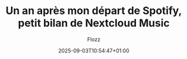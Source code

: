 ---
layout: post
title: "Un an après mon départ de Spotify, petit bilan de Nextcloud Music"
link: "https://blog.flozz.fr/2025/08/31/un-an-apres-mon-depart-de-spotify-petit-bilan-de-nextcloud-music"
author: Flozz
published_date: 31/08/2025
description: "l y a un peu plus d'un an, je vous annonçais mon départ de Spotify que j'avais alors remplacé par mon propre petit « nuage » autohébergé basé sur Nextcloud Music. Après une bonne année à utiliser mon propre cloud musical, il est temps de faire un petit bilan."
language: fr
categories: "articles"
tags: "musique spotify auto-hébergement"
og-tags: "musique spotify auto-hébergement"
date: "2025-09-03T10:54:47+01:00"
permalink: /:categories/:year/:month/:day/:title/
---